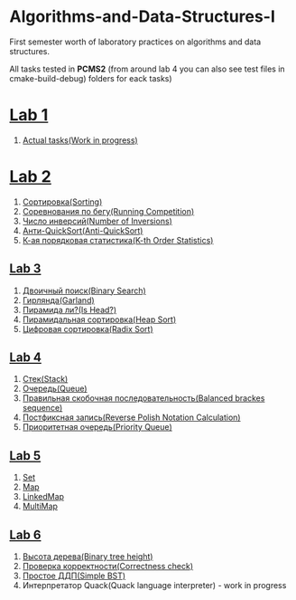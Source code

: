 # Algorithms-and-Data-Structures-I
First semester worth of laboratory practices on algorithms and data structures.

All tasks tested in **PCMS2** 
(from around lab 4 you can also see test files in cmake-build-debug) folders for eack tasks)

# [Lab 1](http://neerc.ifmo.ru/teaching/disalgo/problems/problems1.pdf)
1. [Actual tasks(Work in progress)](https://github.com/nazzrrg/Algorithms-and-Data-Structures-I/tree/master/Algorithms%20and%20Data%20Structures/lab1)

# [Lab 2](http://neerc.ifmo.ru/teaching/disalgo/problems/problems2.pdf)
1. [Сортировка(Sorting)](https://github.com/nazzrrg/Algorithms-and-Data-Structures-I/blob/master/Algorithms%20and%20Data%20Structures/lab2/task1/main.cpp)
2. [Соревнования по бегу(Running Competition)](https://github.com/nazzrrg/Algorithms-and-Data-Structures-I/blob/master/Algorithms%20and%20Data%20Structures/lab2/task2/main.cpp)
3. [Число инверсий(Number of Inversions)](https://github.com/nazzrrg/Algorithms-and-Data-Structures-I/blob/master/Algorithms%20and%20Data%20Structures/lab2/task3/main.cpp)
4. [Анти-QuickSort(Anti-QuickSort)](https://github.com/nazzrrg/Algorithms-and-Data-Structures-I/blob/master/Algorithms%20and%20Data%20Structures/lab2/task4/main.cpp)
5. [К-ая порядковая статистика(K-th Order Statistics)](https://github.com/nazzrrg/Algorithms-and-Data-Structures-I/blob/master/Algorithms%20and%20Data%20Structures/lab2/task5/main.cpp)

## [Lab 3](http://neerc.ifmo.ru/teaching/disalgo/problems/problems3.pdf)
1. [Двоичный поиск(Binary Search)](https://github.com/nazzrrg/Algorithms-and-Data-Structures-I/blob/master/Algorithms%20and%20Data%20Structures/lab3/Task%201/main.cpp)
2. [Гирлянда(Garland)](https://github.com/nazzrrg/Algorithms-and-Data-Structures-I/blob/master/Algorithms%20and%20Data%20Structures/lab3/Task%202/main.cpp)
3. [Пирамида ли?(Is Head?)](https://github.com/nazzrrg/Algorithms-and-Data-Structures-I/blob/master/Algorithms%20and%20Data%20Structures/lab3/Task%203/main.cpp)
4. [Пирамидальная сортировка(Heap Sort)](https://github.com/nazzrrg/Algorithms-and-Data-Structures-I/blob/master/Algorithms%20and%20Data%20Structures/lab3/Task%204/main.cpp)
5. [Цифровая сортировка(Radix Sort)](https://github.com/nazzrrg/Algorithms-and-Data-Structures-I/blob/master/Algorithms%20and%20Data%20Structures/lab3/Task%205/main.cpp)

## [Lab 4](http://neerc.ifmo.ru/teaching/disalgo/problems/problems4.pdf)
1. [Стек(Stack)](https://github.com/nazzrrg/Algorithms-and-Data-Structures-I/blob/master/Algorithms%20and%20Data%20Structures/lab4/Task%201/main.cpp)
2. [Очередь(Queue)](https://github.com/nazzrrg/Algorithms-and-Data-Structures-I/blob/master/Algorithms%20and%20Data%20Structures/lab4/Task%202/main.cpp)
3. [Правильная скобочная последовательность(Balanced brackes sequence)](https://github.com/nazzrrg/Algorithms-and-Data-Structures-I/blob/master/Algorithms%20and%20Data%20Structures/lab4/Task%203/main.cpp)
4. [Постфиксная запись(Reverse Polish Notation Calculation)](https://github.com/nazzrrg/Algorithms-and-Data-Structures-I/blob/master/Algorithms%20and%20Data%20Structures/lab4/Task%204/main.cpp)
5. [Приоритетная очередь(Priority Queue)](https://github.com/nazzrrg/Algorithms-and-Data-Structures-I/blob/master/Algorithms%20and%20Data%20Structures/lab4/Task%205/main.cpp)

## [Lab 5](http://neerc.ifmo.ru/teaching/disalgo/problems/problems5.pdf)
1. [Set](https://github.com/nazzrrg/Algorithms-and-Data-Structures-I/blob/master/Algorithms%20and%20Data%20Structures/lab5/Task%201/main.cpp)
2. [Map](https://github.com/nazzrrg/Algorithms-and-Data-Structures-I/blob/master/Algorithms%20and%20Data%20Structures/lab5/Task%202/main.cpp)
3. [LinkedMap](https://github.com/nazzrrg/Algorithms-and-Data-Structures-I/blob/master/Algorithms%20and%20Data%20Structures/lab5/Task%203/main.cpp)
4. [MultiMap](https://github.com/nazzrrg/Algorithms-and-Data-Structures-I/blob/master/Algorithms%20and%20Data%20Structures/lab5/Task%204/main.cpp)

## [Lab 6](http://neerc.ifmo.ru/teaching/disalgo/problems/problems6.pdf)
1. [Высота дерева(Binary tree height)](https://github.com/nazzrrg/Algorithms-and-Data-Structures-I/blob/master/Algorithms%20and%20Data%20Structures/lab6/Task%201/main.cpp)
2. [Проверка корректности(Correctness check)](https://github.com/nazzrrg/Algorithms-and-Data-Structures-I/blob/master/Algorithms%20and%20Data%20Structures/lab6/Task%202/main.cpp)
3. [Простое ДДП(Simple BST)](https://github.com/nazzrrg/Algorithms-and-Data-Structures-I/blob/master/Algorithms%20and%20Data%20Structures/lab6/Task%203/main.cpp)
4. Интерпретатор Quack(Quack language interpreter) - work in progress
